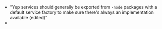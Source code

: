 - "Yep services should generally be exported from `-node` packages with a default service factory to make sure there's always an implementation available (edited)"
- 